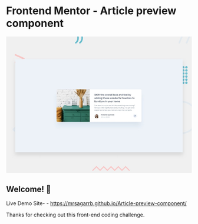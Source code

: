 # Frontend Mentor - Article preview component

![Design preview for the Article preview component coding challenge](./design/desktop-preview.jpg)

## Welcome! 👋


Live Demo Site- - https://mrsagarrb.github.io/Article-preview-component/

Thanks for checking out this front-end coding challenge.



